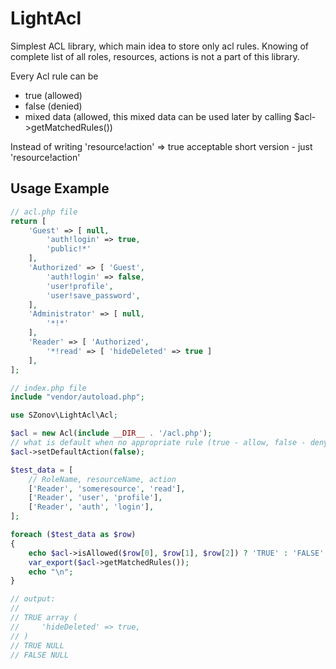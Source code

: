 # LightAcl
Simplest ACL library, which main idea to store only acl rules.
Knowing of complete list of all roles, resources, actions is not a part of this library.

Every Acl rule can be
- true (allowed)
- false (denied)
- mixed data (allowed, this mixed data can be used later by calling $acl->getMatchedRules())

Instead of writing 'resource!action' => true acceptable short version - just 'resource!action'

Usage Example
-------------

```php
// acl.php file
return [
    'Guest' => [ null,
        'auth!login' => true,
        'public!*'
    ],
    'Authorized' => [ 'Guest',
        'auth!login' => false,
        'user!profile',
        'user!save_password',
    ],
    'Administrator' => [ null,
        '*!*'
    ],
    'Reader' => [ 'Authorized',
        '*!read' => [ 'hideDeleted' => true ]
    ],
];
```

```php
// index.php file
include "vendor/autoload.php";

use SZonov\LightAcl\Acl;

$acl = new Acl(include __DIR__ . '/acl.php');
// what is default when no appropriate rule (true - allow, false - deny)
$acl->setDefaultAction(false);

$test_data = [
    // RoleName, resourceName, action
    ['Reader', 'someresource', 'read'],
    ['Reader', 'user', 'profile'],
    ['Reader', 'auth', 'login'],
];

foreach ($test_data as $row)
{
    echo $acl->isAllowed($row[0], $row[1], $row[2]) ? 'TRUE' : 'FALSE', " ";
    var_export($acl->getMatchedRules());
    echo "\n";
}

// output:
//
// TRUE array (
//     'hideDeleted' => true,
// )
// TRUE NULL
// FALSE NULL

```
